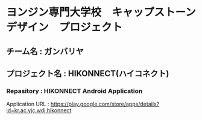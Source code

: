# ヨンジン専門大学校　キャップストーンデザイン　プロジェクト

## チーム名 : ガンバリヤ

## プロジェクト名 : HIKONNECT(ハイコネクト)

### Repasitory : HIKONNECT Android Application

Application URL : https://play.google.com/store/apps/details?id=kr.ac.yjc.wdj.hikonnect
